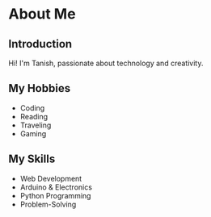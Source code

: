 <!DOCTYPE html>
<html lang="en">
<head>
    <meta charset="UTF-8">
    <meta name="viewport" content="width=device-width, initial-scale=1.0">
</head>
<body>
    <div class="container">
        <h1>About Me</h1>
        <h2>Introduction</h2>
        <p>Hi! I'm Tanish, passionate about technology and creativity.</p>
        <h2>My Hobbies</h2>
        <ul>
            <li>Coding</li>
            <li>Reading</li>
            <li>Traveling</li>
            <li>Gaming</li>
        </ul>
        <h2>My Skills</h2>
        <ul>
            <li>Web Development</li>
            <li>Arduino & Electronics</li>
            <li>Python Programming</li>
            <li>Problem-Solving</li>
        </ul>
    </div>
</body>
</html>
